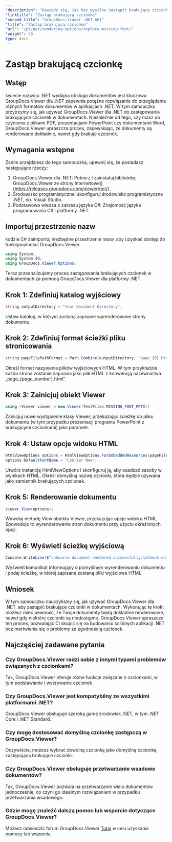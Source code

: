 ```yaml
---
"description": "Dowiedz się, jak bez wysiłku zastąpić brakujące czcionki w dokumentach .NET za pomocą GroupDocs.Viewer. Zapewnij dokładne renderowanie za pomocą prostych kroków."
"linktitle": "Zastąp brakującą czcionkę"
"second_title": "GroupDocs.Viewer .NET API"
"title": "Zastąp brakującą czcionkę"
"url": "/pl/net/rendering-options/replace-missing-font/"
"weight": 20
type: docs
---
```

# Zastąp brakującą czcionkę

## Wstęp
świecie rozwoju .NET wydajna obsługa dokumentów jest kluczowa. GroupDocs.Viewer dla .NET zapewnia potężne rozwiązanie do przeglądania różnych formatów dokumentów w aplikacjach .NET. W tym samouczku przyjrzymy się, jak używać GroupDocs.Viewer dla .NET do zastępowania brakujących czcionek w dokumentach. Niezależnie od tego, czy masz do czynienia z plikami PDF, prezentacjami PowerPoint czy dokumentami Word, GroupDocs.Viewer upraszcza proces, zapewniając, że dokumenty są renderowane dokładnie, nawet gdy brakuje czcionek.
## Wymagania wstępne
Zanim przejdziesz do tego samouczka, upewnij się, że posiadasz następujące rzeczy:
1. GroupDocs.Viewer dla .NET: Pobierz i zainstaluj bibliotekę GroupDocs.Viewer ze strony internetowej](https://releases.groupdocs.com/viewer/net/).
2. Środowisko programistyczne: skonfiguruj środowisko programistyczne .NET, np. Visual Studio.
3. Podstawowa wiedza z zakresu języka C#: Znajomość języka programowania C# i platformy .NET.

## Importuj przestrzenie nazw
kodzie C# zaimportuj niezbędne przestrzenie nazw, aby uzyskać dostęp do funkcjonalności GroupDocs.Viewer.

```csharp
using System;
using System.IO;
using GroupDocs.Viewer.Options;
```

Teraz przeanalizujemy proces zastępowania brakujących czcionek w dokumentach za pomocą GroupDocs.Viewer dla platformy .NET.
## Krok 1: Zdefiniuj katalog wyjściowy
```csharp
string outputDirectory = "Your Document Directory";
```
Ustaw katalog, w którym zostaną zapisane wyrenderowane strony dokumentu.
## Krok 2: Zdefiniuj format ścieżki pliku stronicowania
```csharp
string pageFilePathFormat = Path.Combine(outputDirectory, "page_{0}.html");
```
Określ format nazywania plików wyjściowych HTML. W tym przykładzie każda strona zostanie zapisana jako plik HTML z konwencją nazewnictwa „page_{page_number}.html”.
## Krok 3: Zainicjuj obiekt Viewer
```csharp
using (Viewer viewer = new Viewer(TestFiles.MISSING_FONT_PPTX))
```
Zainicjuj nowe wystąpienie klasy Viewer, przekazując ścieżkę do pliku dokumentu (w tym przypadku prezentacji programu PowerPoint z brakującymi czcionkami) jako parametr.
## Krok 4: Ustaw opcje widoku HTML
```csharp
HtmlViewOptions options = HtmlViewOptions.ForEmbeddedResources(pageFilePathFormat);
options.DefaultFontName = "Courier New";
```
Utwórz instancję HtmlViewOptions i skonfiguruj ją, aby osadzać zasoby w wynikach HTML. Określ domyślną nazwę czcionki, która będzie używana jako zamiennik brakujących czcionek.
## Krok 5: Renderowanie dokumentu
```csharp
viewer.View(options);
```
Wywołaj metodę View obiektu Viewer, przekazując opcje widoku HTML. Spowoduje to wyrenderowanie stron dokumentu przy użyciu określonych opcji.
## Krok 6: Wyświetl ścieżkę wyjściową
```csharp
Console.WriteLine($"\nSource document rendered successfully.\nCheck output in {outputDirectory}.");
```
Wyświetl komunikat informujący o pomyślnym wyrenderowaniu dokumentu i podaj ścieżkę, w której zapisane zostaną pliki wyjściowe HTML.

## Wniosek
W tym samouczku nauczyliśmy się, jak używać GroupDocs.Viewer dla .NET, aby zastąpić brakujące czcionki w dokumentach. Wykonując te kroki, możesz mieć pewność, że Twoje dokumenty będą dokładnie renderowane, nawet gdy niektóre czcionki są niedostępne. GroupDocs.Viewer upraszcza ten proces, pozwalając Ci skupić się na budowaniu solidnych aplikacji .NET bez martwienia się o problemy ze zgodnością czcionek.
## Najczęściej zadawane pytania
### Czy GroupDocs.Viewer radzi sobie z innymi typami problemów związanych z czcionkami?
Tak, GroupDocs.Viewer oferuje różne funkcje związane z czcionkami, w tym podstawianie i wykrywanie czcionek.
### Czy GroupDocs.Viewer jest kompatybilny ze wszystkimi platformami .NET?
GroupDocs.Viewer obsługuje szeroką gamę środowisk .NET, w tym .NET Core i .NET Standard.
### Czy mogę dostosować domyślną czcionkę zastępczą w GroupDocs.Viewer?
Oczywiście, możesz wybrać dowolną czcionkę jako domyślną czcionkę zastępującą brakujące czcionki.
### Czy GroupDocs.Viewer obsługuje przetwarzanie wsadowe dokumentów?
Tak, GroupDocs.Viewer pozwala na przetwarzanie wielu dokumentów jednocześnie, co czyni go idealnym rozwiązaniem w przypadku przetwarzania wsadowego.
### Gdzie mogę znaleźć dalszą pomoc lub wsparcie dotyczące GroupDocs.Viewer?
Możesz odwiedzić forum GroupDocs.Viewer [Tutaj](https://forum.groupdocs.com/c/viewer/9) w celu uzyskania pomocy lub wsparcia.